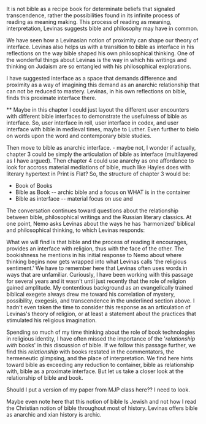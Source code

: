 It is not bible as a recipe book for determinate beliefs that signaled transcendence, rather the possibilities found in its infinite process of reading as meaning making. This process of reading as meaning, interpretation, Levinas suggests bible and philosophy may have in common.

We have seen how a Levinasian notion of proximity can shape our theory of interface. Levinas also helps us with a transition to bible as interface in his reflections on the way bible shaped his own philosophical thinking. One of the wonderful things about Levinas is the way in which his writings and thinking on Judaism are so entangled with his philosophical explorations. 

I have suggested interface as a space that demands difference and proximity as a way of imagining this demand as an anarchic relationship that can not be reduced to mastery. Levinas, in his own reflections on bible, finds this proximate interface there. 

** Maybe in this chapter I could just layout the different user encounters with different bible interfaces to demonstrate the usefulness of bible as interface. So, user interface in roll, user interface in codex, and user interface with bible in medieval times, maybe to Luther. Even further to bielo on words upon the word and contemporary bible studies.

Then move to bible as anarchic interface. - maybe not, I wonder if actually, chapter 3 could be simply the articulation of bible as interface (multilayered as I have argued). Then chapter 4 could use anarchy as one affordance to look for accross material mediations of bible, much like Hayles does with literary hypertext in Print is Flat? So, the structure of chapter 3 would be:

- Book of Books
- Bible as Book
-- archic bible and a focus on WHAT is in the container
- Bible as interface
-- material focus on use and 

The conversation continues toward questions about the relationship between bible, philosophical writings and the Russian literary classics. At one point, Nemo asks Levinas about the ways he has 'harmonized' biblical and philosophical thinking, to which Levinas responds:

What we will find is that bible and the process of reading it encourages, provides an interface with religion, thus with the face of the other. The bookishness he mentions in his initial response to Nemo about where thinking begins now gets wrapped into what Levinas calls 'the religious sentiment.' We have to remember here that Levinas often uses words in ways that are unfamiliar. Curiously, I have been working with this passage for several years and it wasn't until just recently that the role of religion gained amplitude. My contentious background as an evangelically trained biblical exegete always drew me toward his correlation of mystery, possibility, exegesis, and transcendence in the underlined section above. I hadn't even taken the time to consider this response as an articulation of Levinas's theory of religion, or at least a statement about the practices that stimulated his religious imagination.

Spending so much of my time thinking about the role of book technologies in religious identity, I have often missed the importance of the '*relationship with* books' in this discussion of bible. If we follow this passage further, we find this *relationship* with books restated in the commentators, the hermeneutic glimpsing, and the place of interpretation. We find here hints toward bible as exceeding any reduction to container, bible as relationship with, bible as a proximate interface. But let us take a closer look at the relationship of bible and book. 

Should I put a version of my paper from MJP class here?? I need to look.

Maybe even note here that this notion of bible
Is Jewish and not how I read the Christian notion of bible throughout most of history. Levinas offers bible as anarchic and xian history is archic.
